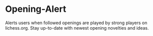 # Opening-Alert
Alerts users when followed openings are played by strong players on lichess.org. Stay up-to-date with newest opening novelties and ideas.
